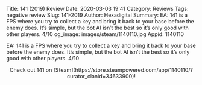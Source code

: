 Title: 141 (2019) Review
Date: 2020-03-03 19:41
Category: Reviews
Tags: negative review
Slug: 141-2019
Author: Hexadigital
Summary: EA: 141 is a FPS where you try to collect a key and bring it back to your base before the enemy does. It’s simple, but the bot AI isn’t the best so it’s only good with other players. 4/10 
og_image: images/steam/1140110.jpg
Appid: 1140110

EA: 141 is a FPS where you try to collect a key and bring it back to your base before the enemy does. It’s simple, but the bot AI isn’t the best so it’s only good with other players. 4/10 

<center>Check out 141 on [Steam](https://store.steampowered.com/app/1140110/?curator_clanid=34633900)!</center>

